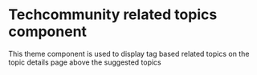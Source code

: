# Techcommunity related topics component
This theme component is used to display tag based related topics on the topic details page above the suggested topics
